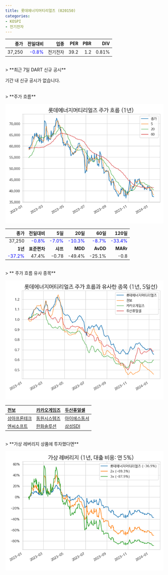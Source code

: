 ```yaml
---
title: 롯데에너지머티리얼즈 (020150)
categories:
- KOSPI
- 전기전자
---
```


|**종가**|**전일대비**|**업종**|**PER**|**PBR**|**DIV**|
|-------:|-----------:|-------:|------:|------:|------:|
|37,250|<span style="color: blue">-0.8%</span>|전기전자|39.2|1.2|0.81%|

<!-- more -->

<br>
> **최근 7일 DART 신규 공시<a id="dart"></a>**

기간 내 신규 공시가 없습니다.

<br>
> **주가 흐름<a id="price"></a>**

![020150](/assets/images/stock/020150.png)

|**종가**|**전일대비**|**5일**|**20일**|**60일**|**120일**|
|-------:|-----------:|------:|-------:|-------:|--------:|
| 37,250 | <span style="color: blue">-0.8%</span> | <span style="color: blue">-7.0%</span> | <span style="color: blue">-10.3%</span> | <span style="color: blue">-8.7%</span> | <span style="color: blue">-33.4%</span> |
|**1년**|**표준편차**|**샤프**|**MDD**|**AvDD**|**MARr**|
| <span style="color: blue">-37.2%</span> | 47.4% | -0.78 | -49.4% | -25.1% | -0.8 |

<br>
> ** 주가 흐름 유사 종목<a id="corr"></a>**

![020150](/assets/images/stock/020150_corr.png)

| [천보](/278280/) | [카카오게임즈](/293490/) | [두산퓨얼셀](/336260/) |
|:---------------------------------------|:---------------------------------------|:---------------------------------------|
| [상아프론테크](/089980/) | [동원시스템즈](/014820/) | [아이에스동서](/010780/) |
| [엔씨소프트](/036570/) | [한화솔루션](/009830/) | [삼성SDI](/006400/) |

<br>
> **가상 레버리지 상품에 투자했다면<a id="2x"></a>**

![020150](/assets/images/stock/020150_2x.png)

[^corr]: 상관계수를 이용하여 분석하였습니다.